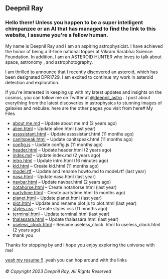 ## Deepnil Ray
### Hello there! Unless you happen to be a super intelligent chimpanzee or an AI that has managed to find the link to this website, I assume you're a fellow human.
My name is Deepnil Ray and I am an aspiring astrophysicist. I have achieved the honor of being a 3-time national topper at Vikram Sarabhai Science Foundation. In addition, I am an ASTEROID HUNTER who loves to talk about space, astronomy , and astrophotography.

I am thrilled to announce that I recently discovered an asteroid, which has been designated DPR1729. I am excited to continue my work in asteroid detection and exploration.

If you're interested in keeping up with my latest updates and insights on the cosmos, you can follow me on Twitter at [@deepnil_astro](https://twitter.com/deepnil_astro) . I post about everything from the latest discoveries in astrophysics to stunning images of galaxies and nebulae. here are the other pages you visit from here# My Files

- [about me.md](about%20me.md) – Update about me.md (2 years ago)
- [alien.html](alien.html) – Update alien.html (last year)
- [assssistant.html](assssistant.html) – Update assssistant.html (11 months ago)
- [canitspeak.html](canitspeak.html) – Update canitspeak.html (11 months ago)
- [config.js](config.js) – Update config.js (11 months ago)
- [header.html](header.html) – Update header.html (2 years ago)
- [index.md](index.md) – Update index.md (2 years ago)
- [intro.html](intro.html) – Update intro.html (16 minutes ago)
- [kid.html](kid.html) – Create kid.html (11 months ago)
- [model.rtf](model.rtf) – Update and rename howto.md to model.rtf (last year)
- [nasa.html](nasa.html) – Update nasa.html (last year)
- [navbar.html](navbar.html) – Update navbar.html (2 years ago)
- [notahorse.html](notahorse.html) – Create notahorse.html (last year)
- [partytime.html](partytime.html) – Create partytime.html (5 months ago)
- [planet.html](planet.html) – Update planet.html (last year)
- [plot.html](plot.html) – Update and rename plot.js to plot.html (last year)
- [styles.css](styles.css) – Create styles.css (11 months ago)
- [terminal.html](terminal.html) – Update terminal.html (last year)
- [thalassara.html](thalassara.html) – Update thalassara.html (last year)
- [useless_clock.html](useless_clock.html) – Rename useless_clock .html to useless_clock.html (2 years ago)
- thank you


Thanks for stopping by and I hope you enjoy exploring the universe with me!


[yeah my resume !!](https://deepnilray.github.io/about%20me)
,yeah you can hop around with the links

###### © Copyright 2023 Deepnil Ray, All Rights Reserved
